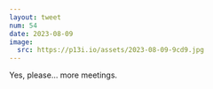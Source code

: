 ```yaml
---
layout: tweet
num: 54
date: 2023-08-09
image:
  src: https://p13i.io/assets/2023-08-09-9cd9.jpg
---
```


Yes, please... more meetings. 
